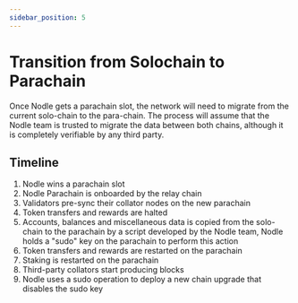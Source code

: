 ```yaml
---
sidebar_position: 5
---
```


# Transition from Solochain to Parachain

Once Nodle gets a parachain slot, the network will need to migrate from the current solo-chain to the para-chain. The process will assume that the Nodle team is trusted to migrate the data between both chains, although it is completely verifiable by any third party.

## Timeline
1. Nodle wins a parachain slot
2. Nodle Parachain is onboarded by the relay chain
3. Validators pre-sync their collator nodes on the new parachain
4. Token transfers and rewards are halted
5. Accounts, balances and miscellaneous data is copied from the solo-chain to the parachain by a script developed by the Nodle team, Nodle holds a "sudo" key on the parachain to perform this action
6. Token transfers and rewards are restarted on the parachain
7. Staking is restarted on the parachain
8. Third-party collators start producing blocks
9. Nodle uses a sudo operation to deploy a new chain upgrade that disables the sudo key